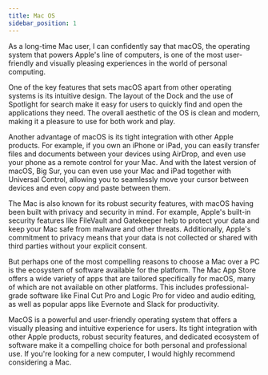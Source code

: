 ```yaml
---
title: Mac OS
sidebar_position: 1
---
```


As a long-time Mac user, I can confidently say that macOS, the operating system that powers Apple's line of computers, is one of the most user-friendly and visually pleasing experiences in the world of personal computing.

One of the key features that sets macOS apart from other operating systems is its intuitive design. The layout of the Dock and the use of Spotlight for search make it easy for users to quickly find and open the applications they need. The overall aesthetic of the OS is clean and modern, making it a pleasure to use for both work and play.

Another advantage of macOS is its tight integration with other Apple products.  For example, if you own an iPhone or iPad, you can easily transfer files and documents between your devices using AirDrop, and even use your phone as a remote control for your Mac. And with the latest version of macOS, Big Sur, you can even use your Mac and iPad together with Universal Control, allowing you to seamlessly move your cursor between devices and even copy and paste between them.

The Mac is also known for its robust security features, with macOS having been built with privacy and security in mind. For example, Apple's built-in security features like FileVault and Gatekeeper help to protect your data and keep your Mac safe from malware and other threats. Additionally, Apple's commitment to privacy means that your data is not collected or shared with third parties without your explicit consent.

But perhaps one of the most compelling reasons to choose a Mac over a PC is the ecosystem of software available for the platform. The Mac App Store offers a wide variety of apps that are tailored specifically for macOS, many of which are not available on other platforms. This includes professional-grade software like Final Cut Pro and Logic Pro for video and audio editing, as well as popular apps like Evernote and Slack for productivity.

MacOS is a powerful and user-friendly operating system that offers a visually pleasing and intuitive experience for users. Its tight integration with other Apple products, robust security features, and dedicated ecosystem of software make it a compelling choice for both personal and professional use. If you're looking for a new computer, I would highly recommend considering a Mac.